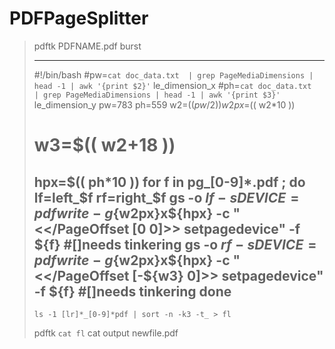 # PDFPageSplitter

>  pdftk PDFNAME.pdf burst
> 
> -----
> #!/bin/bash
>   #pw=`cat doc_data.txt  | grep PageMediaDimensions | head -1 | awk '{print $2}'` le_dimension_x
>   #ph=`cat doc_data.txt  | grep PageMediaDimensions | head -1 | awk '{print $3}'` le_dimension_y
>   pw=783
>   ph=559
>   w2=$(( pw / 2 ))
>   w2px=$(( w2*10 ))
>   #  w3=$(( w2+18 )) 
>   hpx=$((  ph*10 ))
>   for f in  pg_[0-9]*.pdf ; do
>    lf=left_$f
>    rf=right_$f
>    gs -o ${lf} -sDEVICE=pdfwrite -g${w2px}x${hpx} -c "<</PageOffset [0 0]>> setpagedevice" -f ${f} #[]needs tinkering
>    gs -o ${rf} -sDEVICE=pdfwrite -g${w2px}x${hpx} -c "<</PageOffset [-${w3} 0]>> setpagedevice" -f ${f} #[]needs tinkering
>   done
> -----
> 
>     ls -1 [lr]*_[0-9]*pdf | sort -n -k3 -t_ > fl
>   pdftk `cat fl`  cat output newfile.pdf 
> 
